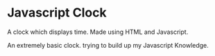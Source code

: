 # Javascript Clock
A clock which displays time. Made using HTML and Javascript. 

An extremely basic clock. trying to build up my Javascript Knowledge. 
